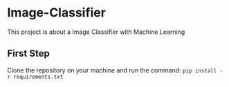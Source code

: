 # Image-Classifier
This project is about a Image Classifier with Machine Learning
## First Step
Clone the repository on your machine and run the command: `pip install -r requirements.txt`
